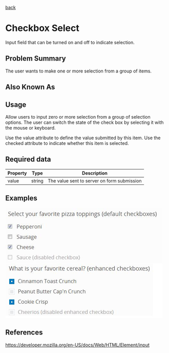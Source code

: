 [back](input-control.md)

# Checkbox Select

Input field that can be turned on and off to indicate selection.

## Problem Summary

The user wants to make one or more selection from a group of items.

## Also Known As



## Usage

Allow users to input zero or more selection from a group of selection options. The user can switch the state of the check box by selecting it with the mouse or keyboard.

Use the value attribute to define the value submitted by this item. 
Use the checked attribute to indicate whether this item is selected. 

## Required data


Property | Type | Description
------------ | ------------- | -------------
value | string | The value sent to server on form submission

## Examples

![Checkbox example](img/checkbox-1.jpg)
![Checkbox example](img/checkbox-2.jpg)


## References

https://developer.mozilla.org/en-US/docs/Web/HTML/Element/input


